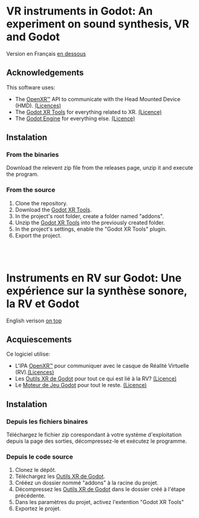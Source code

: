 # VR instruments in Godot: An experiment on sound synthesis, VR and Godot
Version en Français [en dessous](#instruments-en-rv-sur-godot-une-experience-sur-la-synthèse-sonore-la-rv-et-godot)
## Acknowledgements
This software uses:
- The [OpenXR™](https://github.com/KhronosGroup/OpenXR-Docs) API to communicate with the Head Mounted Device (HMD). [(Licences)](https://github.com/KhronosGroup/OpenXR-Docs/tree/main/LICENSES)
- The [Godot XR Tools](https://github.com/GodotVR/godot-xr-tools) for everything related to XR. [(Licence)](https://github.com/GodotVR/godot-xr-tools/blob/master/LICENSE)
- The [Godot Engine](https://github.com/godotengine/godot) for everything else. [(Licence)](https://github.com/godotengine/godot/blob/master/LICENSE.txt)

## Instalation
### From the binaries
Download the relevent zip file from the releases page, unzip it and execute the program.

### From the source
1. Clone the repository.
2. Download the [Godot XR Tools](https://github.com/GodotVR/godot-xr-tools/releases).
3. In the project's root folder, create a folder named "addons".
4. Unzip the [Godot XR Tools](https://github.com/GodotVR/godot-xr-tools/releases) into the previously created folder.
5. In the project's settings, enable the "Godot XR Tools" plugin.
6. Export the project.

</br>
</br>

# Instruments en RV sur Godot: Une expérience sur la synthèse sonore, la RV et Godot
English verison [on top](#vr-instruments-in-godot-an-experiment-on-sound-synthesis-vr-and-godot)

## Acquiescements
Ce logiciel utilise:
- L'IPA [OpenXR™](https://github.com/KhronosGroup/OpenXR-Docs) pour communiquer avec le casque de Réalité Virtuelle (RV).[(Licences)](https://github.com/KhronosGroup/OpenXR-Docs/tree/main/LICENSES)
- Les [Outils XR de Godot](https://github.com/GodotVR/godot-xr-tools) pour tout ce qui est lié à la RV? [(Licence)](https://github.com/GodotVR/godot-xr-tools/blob/master/LICENSE)
- Le [Moteur de Jeu Godot](https://github.com/godotengine/godot) pour tout le reste. [(Licence)](https://github.com/godotengine/godot/blob/master/LICENSE.txt)

## Instalation
### Depuis les fichiers binaires
Téléchargez le fichier zip corespondant à votre système d'exploitation depuis la page des sorties, décompressez-le et exécutez le programme.

### Depuis le code source
1. Clonez le dépôt.
2. Téléchargez les [Outils XR de Godot](https://github.com/GodotVR/godot-xr-tools/releases).
3. Crééez un dossier nommé "addons" à la racine du projet.
4. Décompressez les [Outils XR de Godot](https://github.com/GodotVR/godot-xr-tools/releases) dans le dossier créé à l'étape précédente.
5. Dans les paramètres du projet, activez l'extention "Godot XR Tools"
6. Exportez le projet.